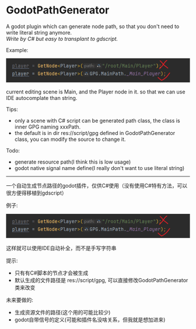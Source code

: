 # GodotPathGenerator
A godot plugin which can generate node path, so that you don't need to write literal string anymore.  
*Write by C# but easy to transplant to gdscript.*

Example:

![example](https://raw.githubusercontent.com/LiXin-Link/lixin-link.github.io/main/picture/gpgExample.png)

current editing scene is Main, and the Player node in it.
so that we can use IDE autocomplate than string.

Tips:
* only a scene with C# script can be generated path class, the class is inner GPG naming xxxPath.
* the default is in dir res://script/gpg defined in GodotPathGenerator class, you can modify the source to change it.

Todo:
* generate resource path(I think this is low usage)
* godot native signal name define(I really don't want to use literal string)

---

一个自动生成节点路径的godot插件，仅供C#使用（没有使用C#特有方法，可以很方便得移植到gdscript）

例子:

![例子](https://raw.githubusercontent.com/LiXin-Link/lixin-link.github.io/main/picture/gpgExample.png)

这样就可以使用IDE自动补全，而不是手写字符串

提示:
* 只有有C#脚本的节点才会被生成
* 默认生成的文件路径是 res://script/gpg, 可以直接修改GodotPathGenerator类来改变

未来要做的:
* 生成资源文件的路径(这个用的可能比较少)
* godot自带信号的定义(可能和插件名没啥关系，但我就是想加进来)
